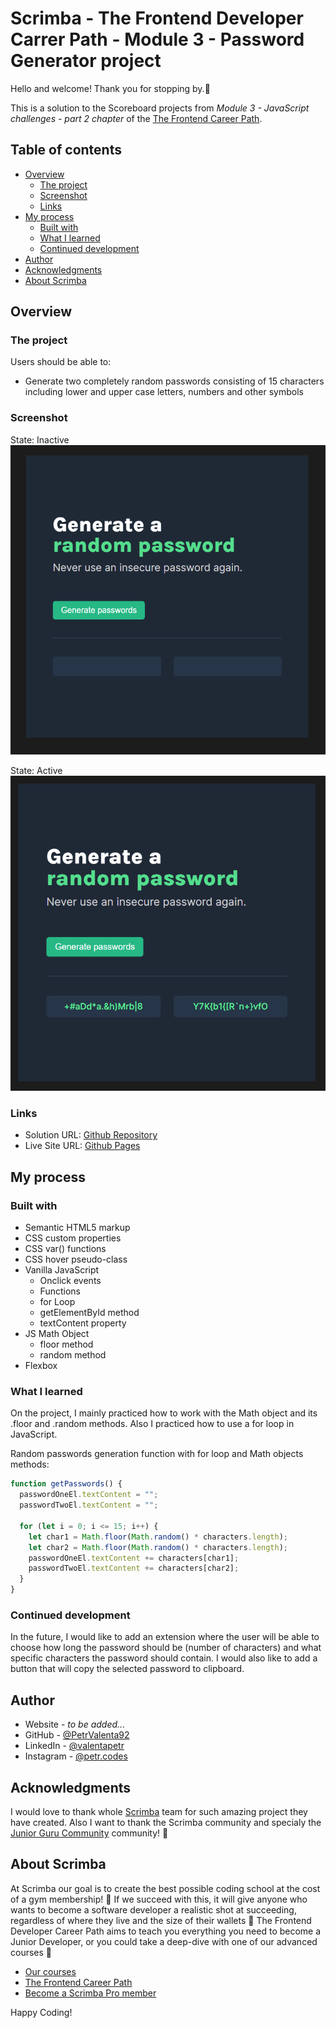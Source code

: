 # Scrimba - The Frontend Developer Carrer Path - Module 3 - Password Generator project

Hello and welcome! Thank you for stopping by.🤠

This is a solution to the Scoreboard projects from _Module 3 - JavaScript challenges - part 2 chapter_ of the [The Frontend Career Path](https://scrimba.com/learn/frontend).

## Table of contents

- [Overview](#overview)
  - [The project](#the-challenge)
  - [Screenshot](#screenshot)
  - [Links](#links)
- [My process](#my-process)
  - [Built with](#built-with)
  - [What I learned](#what-i-learned)
  - [Continued development](#continued-development)
- [Author](#author)
- [Acknowledgments](#acknowledgments)
- [About Scrimba](#about-scrimba)

## Overview

### The project

Users should be able to:

- Generate two completely random passwords consisting of 15 characters including lower and upper case letters, numbers and other symbols

### Screenshot

State: Inactive
![Refreshed webapp](./images/screenshots/Screenshot_inactive.png)

State: Active
![Webapp in use](./images/screenshots/Screenshot_active.png)

### Links

- Solution URL: [Github Repository](https://github.com/PetrValenta92/password-generator)
- Live Site URL: [Github Pages](https://petrvalenta92.github.io/password-generator/)

## My process

### Built with

- Semantic HTML5 markup
- CSS custom properties
- CSS var() functions
- CSS hover pseudo-class
- Vanilla JavaScript
  - Onclick events
  - Functions
  - for Loop
  - getElementById method
  - textContent property
- JS Math Object
  - floor method
  - random method
- Flexbox

### What I learned

On the project, I mainly practiced how to work with the Math object and its .floor and .random methods. Also I practiced how to use a for loop in JavaScript.

Random passwords generation function with for loop and Math objects methods:

```js
function getPasswords() {
  passwordOneEl.textContent = "";
  passwordTwoEl.textContent = "";

  for (let i = 0; i <= 15; i++) {
    let char1 = Math.floor(Math.random() * characters.length);
    let char2 = Math.floor(Math.random() * characters.length);
    passwordOneEl.textContent += characters[char1];
    passwordTwoEl.textContent += characters[char2];
  }
}
```

### Continued development

In the future, I would like to add an extension where the user will be able to choose how long the password should be (number of characters) and what specific characters the password should contain. I would also like to add a button that will copy the selected password to clipboard.

## Author

- Website - _to be added..._
- GitHub - [@PetrValenta92](https://github.com/PetrValenta92)
- LinkedIn - [@valentapetr](https://www.linkedin.com/in/valentapetr/)
- Instagram - [@petr.codes](https://www.instagram.com/petr.codes/)

## Acknowledgments

I would love to thank whole [Scrimba](https://scrimba.com) team for such amazing project they have created. Also I want to thank the Scrimba community and specialy the [Junior Guru Community](https://junior.guru/) community! 🐣

## About Scrimba

At Scrimba our goal is to create the best possible coding school at the cost of a gym membership! 💜
If we succeed with this, it will give anyone who wants to become a software developer a realistic shot at succeeding, regardless of where they live and the size of their wallets 🎉
The Frontend Developer Career Path aims to teach you everything you need to become a Junior Developer, or you could take a deep-dive with one of our advanced courses 🚀

- [Our courses](https://scrimba.com/allcourses)
- [The Frontend Career Path](https://scrimba.com/learn/frontend)
- [Become a Scrimba Pro member](https://scrimba.com/pricing)

Happy Coding!
